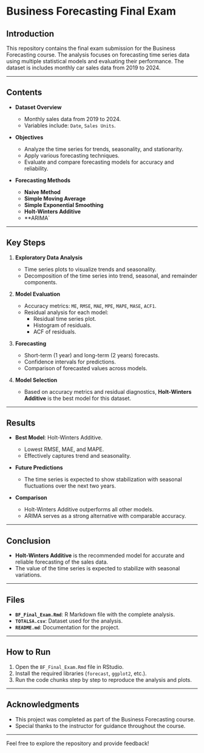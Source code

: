 # **Business Forecasting Final Exam**

## **Introduction**
This repository contains the final exam submission for the Business Forecasting course. The analysis focuses on forecasting time series data using multiple statistical models and evaluating their performance. The dataset is includes monthly car sales data from 2019 to 2024.

---

## **Contents**
- **Dataset Overview**
  - Monthly sales data from 2019 to 2024.
  - Variables include: `Date`, `Sales Units`.

- **Objectives**
  - Analyze the time series for trends, seasonality, and stationarity.
  - Apply various forecasting techniques.
  - Evaluate and compare forecasting models for accuracy and reliability.

- **Forecasting Methods**
  - **Naive Method**
  - **Simple Moving Average**
  - **Simple Exponential Smoothing**
  - **Holt-Winters Additive**
  - **ARIMA`

---

## **Key Steps**
1. **Exploratory Data Analysis**
   - Time series plots to visualize trends and seasonality.
   - Decomposition of the time series into trend, seasonal, and remainder components.

2. **Model Evaluation**
   - Accuracy metrics: `ME`, `RMSE`, `MAE`, `MPE`, `MAPE`, `MASE`, `ACF1`.
   - Residual analysis for each model:
     - Residual time series plot.
     - Histogram of residuals.
     - ACF of residuals.

3. **Forecasting**
   - Short-term (1 year) and long-term (2 years) forecasts.
   - Confidence intervals for predictions.
   - Comparison of forecasted values across models.

4. **Model Selection**
   - Based on accuracy metrics and residual diagnostics, **Holt-Winters Additive** is the best model for this dataset.

---

## **Results**
- **Best Model**: Holt-Winters Additive.
  - Lowest RMSE, MAE, and MAPE.
  - Effectively captures trend and seasonality.

- **Future Predictions**
  - The time series is expected to show stabilization with seasonal fluctuations over the next two years.

- **Comparison**
  - Holt-Winters Additive outperforms all other models.
  - ARIMA serves as a strong alternative with comparable accuracy.

---

## **Conclusion**
- **Holt-Winters Additive** is the recommended model for accurate and reliable forecasting of the sales data.
- The value of the time series is expected to stabilize with seasonal variations.

---

## **Files**
- **`BF_Final_Exam.Rmd`**: R Markdown file with the complete analysis.
- **`TOTALSA.csv`**: Dataset used for the analysis.
- **`README.md`**: Documentation for the project.

---

## **How to Run**
1. Open the `BF_Final_Exam.Rmd` file in RStudio.
2. Install the required libraries (`forecast`, `ggplot2`, etc.).
3. Run the code chunks step by step to reproduce the analysis and plots.

---

## **Acknowledgments**
- This project was completed as part of the Business Forecasting course.
- Special thanks to the instructor for guidance throughout the course.

---

Feel free to explore the repository and provide feedback!
